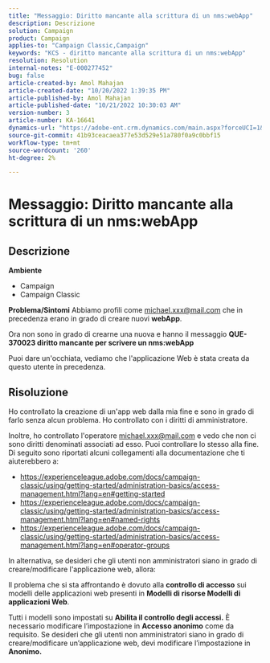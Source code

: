 ```yaml
---
title: "Messaggio: Diritto mancante alla scrittura di un nms:webApp"
description: Descrizione
solution: Campaign
product: Campaign
applies-to: "Campaign Classic,Campaign"
keywords: "KCS - diritto mancante alla scrittura di un nms:webApp"
resolution: Resolution
internal-notes: "E-000277452"
bug: false
article-created-by: Amol Mahajan
article-created-date: "10/20/2022 1:39:35 PM"
article-published-by: Amol Mahajan
article-published-date: "10/21/2022 10:30:03 AM"
version-number: 3
article-number: KA-16641
dynamics-url: "https://adobe-ent.crm.dynamics.com/main.aspx?forceUCI=1&pagetype=entityrecord&etn=knowledgearticle&id=e3766aa1-7c50-ed11-bba2-00224808664b"
source-git-commit: 41b93ceacaea377e53d529e51a780f0a9c0bbf15
workflow-type: tm+mt
source-wordcount: '260'
ht-degree: 2%

---
```


# Messaggio: Diritto mancante alla scrittura di un nms:webApp

## Descrizione

<b>Ambiente</b>
- Campaign
- Campaign Classic

<b>Problema/Sintomi</b>
Abbiamo profili come michael.xxx@mail.com che in precedenza erano in grado di creare nuovi <b>webApp</b>.

Ora non sono in grado di crearne una nuova e hanno il messaggio <b>QUE-370023 diritto mancante per scrivere un nms:webApp</b>

Puoi dare un&#39;occhiata, vediamo che l&#39;applicazione Web è stata creata da questo utente in precedenza.




## Risoluzione


Ho controllato la creazione di un&#39;app web dalla mia fine e sono in grado di farlo senza alcun problema. Ho controllato con i diritti di amministratore.

Inoltre, ho controllato l&#39;operatore michael.xxx@mail.com e vedo che non ci sono diritti denominati associati ad esso. Puoi controllare lo stesso alla fine. Di seguito sono riportati alcuni collegamenti alla documentazione che ti aiuterebbero a:

- https://experienceleague.adobe.com/docs/campaign-classic/using/getting-started/administration-basics/access-management.html?lang=en#getting-started
- https://experienceleague.adobe.com/docs/campaign-classic/using/getting-started/administration-basics/access-management.html?lang=en#named-rights
- https://experienceleague.adobe.com/docs/campaign-classic/using/getting-started/administration-basics/access-management.html?lang=en#operator-groups


In alternativa, se desideri che gli utenti non amministratori siano in grado di creare/modificare l&#39;applicazione web, allora:

Il problema che si sta affrontando è dovuto alla <b>controllo di accesso</b> sui modelli delle applicazioni web presenti in <b>Modelli di risorse Modelli di applicazioni Web</b>.

Tutti i modelli sono impostati su <b>Abilita il controllo degli accessi.</b> È necessario modificare l’impostazione in <b>Accesso anonimo</b> come da requisito. Se desideri che gli utenti non amministratori siano in grado di creare/modificare un’applicazione web, devi modificare l’impostazione in <b>Anonimo.</b>
